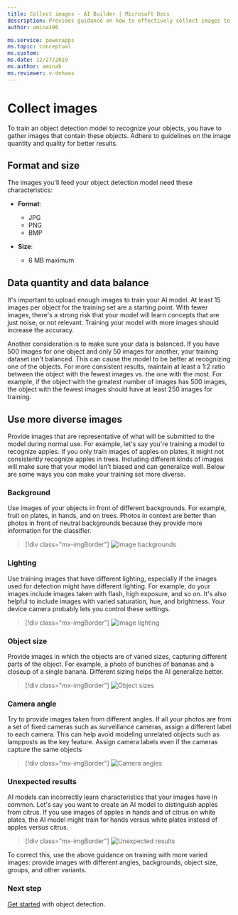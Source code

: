 ```yaml
---
title: Collect images - AI Builder | Microsoft Docs
description: Provides guidance on how to effectively collect images to build an object detection model in AI Builder.
author: amina196

ms.service: powerapps
ms.topic: conceptual
ms.custom: 
ms.date: 12/27/2019
ms.author: aminab
ms.reviewer: v-dehaas
---
```


# Collect images

To train an object detection model to recognize your objects, you have to gather images that contain these objects. Adhere to guidelines on the image quantity and quality for better results.

## Format and size

The images you'll feed your object detection model need these characteristics:

- **Format**:

    - JPG
    - PNG
    - BMP
  
- **Size**:

    - 6 MB maximum

## Data quantity and data balance

It's important to upload enough images to train your AI model. At least 15 images per object for the training set are a starting point. With fewer images, there's a strong risk that your model will learn concepts that are just noise, or not relevant. Training your model with more images should increase the accuracy.

Another consideration is to make sure your data is balanced. If you have 500 images for one object and only 50 images for another, your training dataset isn't balanced. This can cause the model to be better at recognizing one of the objects. For more consistent results, maintain at least a 1:2 ratio between the object with the fewest images vs. the one with the most. For example, if the object with the greatest number of images has 500 images, the object with the fewest images should have at least 250 images for training.

## Use more diverse images

Provide images that are representative of what will be submitted to the model during normal use. For example, let's say you're training a model to recognize apples. If you only train images of apples on plates, it might not consistently recognize apples in trees. Including different kinds of images will make sure that your model isn't biased and can generalize well. Below are some ways you can make your training set more diverse.

### Background

Use images of your objects in front of different backgrounds. For example, fruit on plates, in hands, and on trees. Photos in context are better than photos in front of neutral backgrounds because they provide more information for the classifier.

> [!div class="mx-imgBorder"]
> ![Image backgrounds](media/image-background.png "Image backgrounds")

### Lighting

Use training images that have different lighting, especially if the images used for detection might have different lighting. For example, do your images include images taken with flash, high exposure, and so on. It's also helpful to include images with varied saturation, hue, and brightness. Your device camera probably lets you control these settings.

> [!div class="mx-imgBorder"]
> ![Image lighting](media/image-lighting.png "Image lighting")

### Object size

Provide images in which the objects are of varied sizes, capturing different parts of the object. For example, a photo of bunches of bananas and a closeup of a single banana. Different sizing helps the AI generalize better.

> [!div class="mx-imgBorder"]
> ![Object sizes](media/image-object-size.png "Object sizes")

### Camera angle

Try to provide images taken from different angles. If all your photos are from a set of fixed cameras such as surveillance cameras, assign a different label to each camera. This can help avoid modeling unrelated objects such as lampposts as the key feature. Assign camera labels even if the cameras capture the same objects

> [!div class="mx-imgBorder"]
> ![Camera angles](media/image-camera-angle.png "Camera angles")

### Unexpected results

AI models can incorrectly learn characteristics that your images have in common. Let's say you want to create an AI model to distinguish apples from citrus. If you use images of apples in hands and of citrus on white plates, the AI model might train for hands versus white plates instead of apples versus citrus.

> [!div class="mx-imgBorder"]
> ![Unexpected results](media/image-unexpected-results.png "Unexpected results")

To correct this, use the above guidance on training with more varied images: provide images with different angles, backgrounds, object size, groups, and other variants.

### Next step

[Get started](get-started-with-object-detection.md) with object detection.
